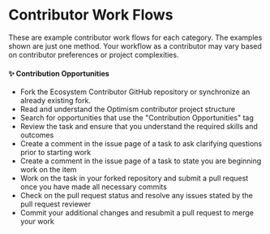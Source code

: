 # Contributor Work Flows

These are example contributor work flows for each category.  The examples shown are just one method.  Your workflow as a contributor may vary based on contributor preferences or project complexities.

#### ✨ Contribution Opportunities

* Fork the Ecosystem Contributor GitHub repository or synchronize an already existing fork.&#x20;
* Read and understand the Optimism contributor project structure
* Search for opportunities that use the "Contribution Opportunities" tag
* Review the task and ensure that you understand the required skills and outcomes
* Create a comment in the issue page of a task to ask clarifying questions prior to starting work
* Create a comment in the issue page of a task to state you are beginning work on the item
* Work on the task in your forked repository and submit a pull request once you have made all necessary commits
* Check on the pull request status and resolve any issues stated by the pull request reviewer
* Commit your additional changes and resubmit a pull request to merge your work
